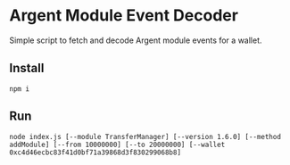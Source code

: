 # Argent Module Event Decoder

Simple script to fetch and decode Argent module events for a wallet.

## Install

```
npm i
```

## Run

```
node index.js [--module TransferManager] [--version 1.6.0] [--method addModule] [--from 10000000] [--to 20000000] [--wallet 0xc4d46ecbc83f41d0bf71a39868d3f830299068b8]
```
